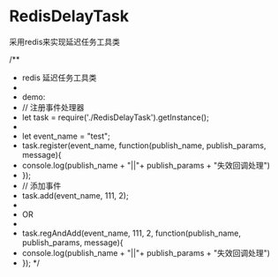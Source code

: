 # RedisDelayTask
采用redis来实现延迟任务工具类

/**
 * redis 延迟任务工具类
 *
 * demo:
 * // 注册事件处理器
 * let task = require('./RedisDelayTask').getInstance();
 *  
 * let event_name = "test";
 * task.register(event_name, function(publish_name, publish_params, message){
 *    console.log(publish_name + "||"+ publish_params + "失效回调处理")
 * });
 * // 添加事件
 * task.add(event_name, 111, 2);
 *
 *  OR
 *
 * task.regAndAdd(event_name, 111, 2, function(publish_name, publish_params, message){
 *    console.log(publish_name + "||"+ publish_params + "失效回调处理")
 * });
 */
